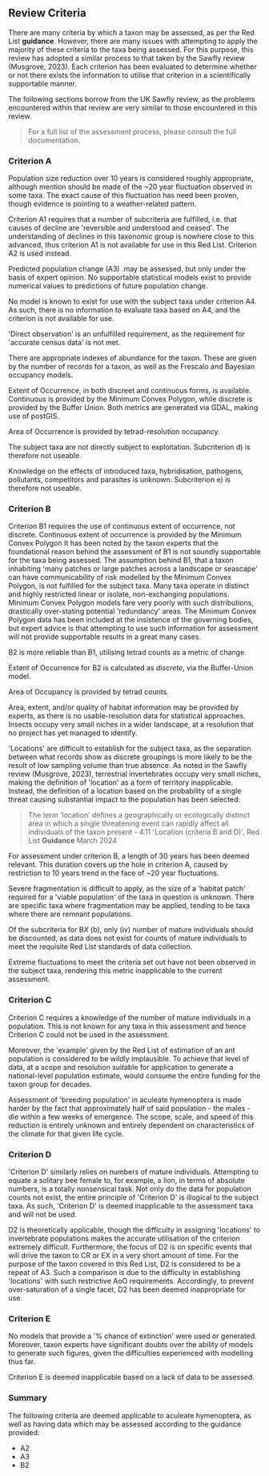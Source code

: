 ## Review Criteria
There are many criteria by which a taxon may be assessed, as per the Red List **guidance**. However, there are many issues with attempting to apply the majority of these criteria to the taxa being assessed. For this purpose, this review has adopted a similar process to that taken by the Sawfly review (Musgrove, 2023). Each criterion has been evaluated to determine whether or not there exists the information to utilise that criterion in a scientifically supportable manner.

The following sections borrow from the UK Sawfly review, as the problems encountered within that review are very similar to those encountered in this review.

> For a full list of the assessment process, please consult the full documentation.

### Criterion A
Population size reduction over 10 years is considered roughly appropriate, although mention should be made of the ~20 year fluctuation observed in some taxa. The exact cause of this fluctuation has need been proven, though evidence is pointing to a weather-related pattern.

Criterion A1 requires that a number of subcriteria are fulfilled, i.e. that causes of decline are 'reversible and understood and ceased'. The understanding of declines in this taxonomic group is nowhere close to this advanced, thus criterion A1 is not available for use in this Red List. Criterion A2 is used instead.

Predicted population change (A3) .may be assessed, but only under the basis of expert opinion. No supportable statistical models exist to provide numerical values to predictions of future population change.

No model is known to exist for use with the subject taxa under criterion A4. As such, there is no information to evaluate taxa based on A4, and the criterion is not available for use.

'Direct observation' is an unfulfilled requirement, as the requirement for 'accurate census data' is not met.

There are appropriate indexes of abundance for the taxon. These are given by the number of records for a taxon, as well as the Frescalo and Bayesian occupancy models.

Extent of Occurrence, in both discreet and continuous forms, is available. Continuous is provided by the Minimum Convex Polygon, while discrete is provided by the Buffer Union. Both metrics are generated via GDAL, making use of postGIS.

Area of Occurrence is provided by tetrad-resolution occupancy.

The subject taxa are not directly subject to exploitation. Subcriterion d) is therefore not useable.

Knowledge on the effects of introduced taxa, hybridisation, pathogens, pollutants, competitors and parasites is unknown. Subcriterion e) is therefore not useable.

### Criterion B
Criterion B1 requires the use of continuous extent of occurrence, not discrete. Continuous extent of occurrence is provided by the Minimum Convex Polygon It has been noted by the taxon experts that the foundational reason behind the assessment of B1 is not soundly supportable for the taxa being assessed. The assumption behind B1, that a taxon inhabiting 'many patches or large patches across a landscape or seascape' can have communicability of risk modelled by the Minimum Convex Polygon, is not fulfilled for the subject taxa. Many taxa operate in distinct and highly restricted linear or isolate, non-exchanging populations. Minimum Convex Polygon models fare very poorly with such distributions, drastically over-stating potential 'redundancy' areas. The Minimum Convex Polygon data has been included at the insistence of the governing bodies, but expert advice is that attempting to use such information for assessment will not provide supportable results in a great many cases.

B2 is more reliable than B1, utilising tetrad counts as a metric of change.

Extent of Occurrence for B2 is calculated as *discrete*, via the Buffer-Union model.

Area of Occupancy is provided by tetrad counts.

Area, extent, and/or quality of habitat information may be provided by experts, as there is no usable-resolution data for statistical approaches. Insects occupy very small niches in a wider landscape, at a resolution that no project has yet managed to identify.

'Locations' are difficult to establish for the subject taxa, as the separation between what records show as discrete groupings is more likely to be the result of low sampling volume than true absence. As noted in the Sawfly review (Musgrove, 2023), terrestrial invertebrates occupy very small niches, making the definition of 'location' as a form of territory inapplicable. Instead, the definition of a location based on the probability of a single threat causing substantial impact to the population has been selected:

> The term ‘location’ defines a geographically or ecologically distinct area in which a single threatening event can rapidly affect all individuals of the taxon present - 4.11 'Location (criteria B and D)', Red List **Guidance** March 2024

For assessment under criterion B, a length of 30 years has been deemed relevant. This duration covers up the hole in criterion A, caused by restriction to 10 years trend in the face of ~20 year fluctuations.


Severe fragmentation is difficult to apply, as the size of a 'habitat patch' required for a 'viable population' of the taxa in question is unknown. There are specific taxa where fragmentation may be applied, tending to be taxa where there are remnant populations.

Of the subcriteria for B*X* (b), only (iv) number of mature individuals should be discounted, as data does not exist for counts of mature individuals to meet the requisite Red List standards of data collection.

Extreme fluctuations to meet the criteria set out have not been observed in the subject taxa, rendering this metric inapplicable to the current assessment.


### Criterion C
Criterion C requires a knowledge of the number of mature individuals in a population. This is not known for any taxa in this assessment and hence Criterion C could not be used in the assessment.

Moreover, the 'example' given by the Red List of estimation of an ant population is considered to be wildly implausible. To achieve that level of data, at a scope and resolution suitable for application to generate a national-level population estimate, would consume the entire funding for the taxon group for decades.

Assessment of 'breeding population' in aculeate hymenoptera is made harder by the fact that approximately half of said population - the males - die within a few weeks of emergence. The scope, scale, and speed of this reduction is entirely unknown and entirely dependent on characteristics of the climate for that given life cycle.

### Criterion D
'Criterion D' similarly relies on numbers of mature individuals. Attempting to equate a solitary bee female to, for example, a lion, in terms of absolute numbers, is a totally nonsensical task. Not only do the data for population counts not exist, the entire principle of 'Criterion D' is illogical to the subject taxa. As such, 'Criterion D' is deemed inapplicable to the assessment taxa and will not be used.

D2 is theoretically applicable, though the difficulty in assigning 'locations' to invertebrate populations makes the accurate utilisation of the criterion extremely difficult. Furthermore, the focus of D2 is on specific events that will drive the taxon to CR or EX in a very short amount of time. For the purpose of the taxon covered in this Red List, D2 is considered to be a repeat of A3. Such a comparison is due to the difficulty in establishing 'locations' with such restrictive AoO requirements. Accordingly, to prevent over-saturation of a single facet, D2 has been deemed inappropriate for use.

### Criterion E
No models that provide a '% chance of extinction' were used or generated. Moreover, taxon experts have significant doubts over the ability of models to generate such figures, given the difficulties experienced with modelling thus far.

Criterion E is deemed inapplicable based on a lack of data to be assessed.

### Summary
The following criteria are deemed applicable to aculeate hymenoptera, as well as having data which may be assessed according to the guidance provided:

- A2
- A3
- B2

